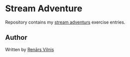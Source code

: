 # Stream Adventure
Repository contains my [stream adventurs](https://github.com/substack/stream-adventure) exercise entries.


## Author
Written by [Renārs Vilnis](https://twitter.com/RenarsVilnis)

